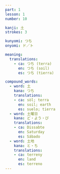 ```yaml
---
part: 1
lesson: 1
number: 10

kanji: 土
strokes: 3

kunyomi: つち
onyomi: ド／ト

meaning:
  translations:
    - ca: つち (terra)
      en: つち (soil)
      es: つち (tierra)

compound_words:
  - word: 土
    kana: つち
    translations:
    - ca: sòl; terra
      en: soil; earth
      es: suelo; tierra
  - word: 土曜日
    kana: ど・よう・び
    translations:
    - ca: Dissabte
      en: Saturday
      es: Sábado
  - word: 土地
    kana: と・ち
    translations:
    - ca: terreny
      en: land
      es: terreno
---
```

